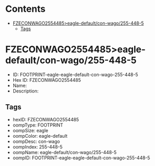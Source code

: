 



Contents
========

* [FZECONWAGO2554485>eagle-default/con-wago/255-448-5](#fzeconwago2554485eagle-defaultcon-wago255-448-5)
	* [Tags](#tags)

# FZECONWAGO2554485>eagle-default/con-wago/255-448-5

- ID: FOOTPRINT-eagle-eagle-default-con-wago-255-448-5
- Hex ID: FZECONWAGO2554485
- Name: 
- Description: 

## Tags

- hexID: FZECONWAGO2554485
- oompType: FOOTPRINT
- oompSize: eagle
- oompColor: eagle-default
- oompDesc: con-wago
- oompIndex: 255-448-5
- oompName: eagle-default/con-wago/255-448-5
- oompID: FOOTPRINT-eagle-eagle-default-con-wago-255-448-5
